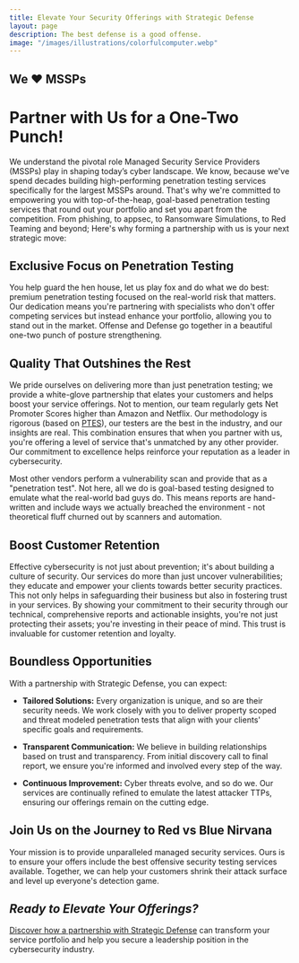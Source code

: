 ```yaml
---
title: Elevate Your Security Offerings with Strategic Defense
layout: page
description: The best defense is a good offense.
image: "/images/illustrations/colorfulcomputer.webp"
---
```

## We :heart: MSSPs

# Partner with Us for a One-Two Punch! 

We understand the pivotal role Managed Security Service Providers (MSSPs) play in shaping today’s cyber landscape. We know, because we've spend decades building high-performing penetration testing services specifically for the largest MSSPs around. That's why we're committed to empowering you with top-of-the-heap, goal-based penetration testing services that round out your portfolio and set you apart from the competition. From phishing, to appsec, to Ransomware Simulations, to Red Teaming and beyond; Here's why forming a partnership with us is your next strategic move: 

## Exclusive Focus on Penetration Testing 

You help guard the hen house, let us play fox and do what we do best: premium penetration testing focused on the real-world risk that matters. Our dedication means you're partnering with specialists who don't offer competing services but instead enhance your portfolio, allowing you to stand out in the market. Offense and Defense go together in a beautiful one-two punch of posture strengthening. 

## Quality That Outshines the Rest 

We pride ourselves on delivering more than just penetration testing; we provide a white-glove partnership that elates your customers and helps boost your service offerings. Not to mention, our team regularly gets Net Promoter Scores higher than Amazon and Netflix. Our methodology is rigorous (based on [PTES](http://www.pentest-standard.org/index.php/Main_Page)), our testers are the best in the industry, and our insights are real. This combination ensures that when you partner with us, you're offering a level of service that's unmatched by any other provider. Our commitment to excellence helps reinforce your reputation as a leader in cybersecurity. 

Most other vendors perform a vulnerability scan and provide that as a "penetration test". Not here, all we do is goal-based testing designed to emulate what the real-world bad guys do. This means reports are hand-written and include ways we actually breached the environment - not theoretical fluff churned out by scanners and automation. 

## Boost Customer Retention

Effective cybersecurity is not just about prevention; it's about building a culture of security. Our services do more than just uncover vulnerabilities; they educate and empower your clients towards better security practices. This not only helps in safeguarding their business but also in fostering trust in your services. By showing your commitment to their security through our technical, comprehensive reports and actionable insights, you're not just protecting their assets; you're investing in their peace of mind. This trust is invaluable for customer retention and loyalty. 

## Boundless Opportunities 

With a partnership with Strategic Defense, you can expect: 

- **Tailored Solutions:** Every organization is unique, and so are their security needs. We work closely with you to deliver property scoped and threat modeled penetration tests that align with your clients' specific goals and requirements. 

- **Transparent Communication:** We believe in building relationships based on trust and transparency. From initial discovery call to final report, we ensure you're informed and involved every step of the way. 

- **Continuous Improvement:** Cyber threats evolve, and so do we. Our services are continually refined to emulate the latest attacker TTPs, ensuring our offerings remain on the cutting edge. 

## Join Us on the Journey to Red vs Blue Nirvana 

Your mission is to provide unparalleled managed security services. Ours is to ensure your offers include the best offensive security testing services available. Together, we can help your customers shrink their attack surface and level up everyone's detection game. 

## _Ready to Elevate Your Offerings?_

[Discover how a partnership with Strategic Defense](/contact) can transform your service portfolio and help you secure a leadership position in the cybersecurity industry. 


